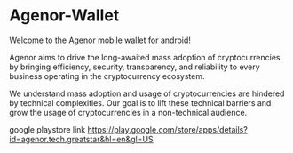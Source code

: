 # Agenor-Wallet

Welcome to the Agenor mobile wallet for android!

Agenor aims to drive the long-awaited mass adoption of cryptocurrencies by bringing efficiency, security, transparency, and reliability to every business operating in the cryptocurrency ecosystem.


We understand mass adoption and usage of cryptocurrencies are hindered by technical complexities. Our goal is to lift these technical barriers and grow the usage of cryptocurrencies in a non-technical audience.

google playstore link
https://play.google.com/store/apps/details?id=agenor.tech.greatstar&hl=en&gl=US

